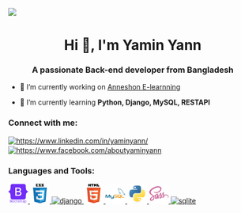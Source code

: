 ![]([https://miro.medium.com/v2/resize:fit:1100/format:webp/1*94XnIp3drgtOG5BSFIZSFg.jpeg](https://miro.medium.com/v2/resize:fit:1100/format:webp/1*94XnIp3drgtOG5BSFIZSFg.jpeg))


<h1 align="center">Hi 👋, I'm Yamin Yann</h1>
<h3 align="center">A passionate Back-end developer from Bangladesh</h3>

- 🔭 I’m currently working on [Anneshon E-learnning]([www.anneshon.com](https://github.com/yaminyann/Anneshon-eLearning))

- 🌱 I’m currently learning **Python, Django, MySQL, RESTAPI**

<h3 align="left">Connect with me:</h3>
<p align="left">
<a href="https://linkedin.com/in/https://www.linkedin.com/in/yaminyann/" target="blank"><img align="center" src="https://raw.githubusercontent.com/rahuldkjain/github-profile-readme-generator/master/src/images/icons/Social/linked-in-alt.svg" alt="https://www.linkedin.com/in/yaminyann/" height="30" width="40" /></a>
<a href="https://fb.com/https://www.facebook.com/aboutyaminyann" target="blank"><img align="center" src="https://raw.githubusercontent.com/rahuldkjain/github-profile-readme-generator/master/src/images/icons/Social/facebook.svg" alt="https://www.facebook.com/aboutyaminyann" height="30" width="40" /></a>
</p>

<h3 align="left">Languages and Tools:</h3>
<p align="left"> <a href="https://getbootstrap.com" target="_blank" rel="noreferrer"> <img src="https://raw.githubusercontent.com/devicons/devicon/master/icons/bootstrap/bootstrap-plain-wordmark.svg" alt="bootstrap" width="40" height="40"/> </a> <a href="https://www.w3schools.com/css/" target="_blank" rel="noreferrer"> <img src="https://raw.githubusercontent.com/devicons/devicon/master/icons/css3/css3-original-wordmark.svg" alt="css3" width="40" height="40"/> </a> <a href="https://www.djangoproject.com/" target="_blank" rel="noreferrer"> <img src="https://cdn.worldvectorlogo.com/logos/django.svg" alt="django" width="40" height="40"/> </a> <a href="https://www.w3.org/html/" target="_blank" rel="noreferrer"> <img src="https://raw.githubusercontent.com/devicons/devicon/master/icons/html5/html5-original-wordmark.svg" alt="html5" width="40" height="40"/> </a> <a href="https://www.mysql.com/" target="_blank" rel="noreferrer"> <img src="https://raw.githubusercontent.com/devicons/devicon/master/icons/mysql/mysql-original-wordmark.svg" alt="mysql" width="40" height="40"/> </a> <a href="https://www.python.org" target="_blank" rel="noreferrer"> <img src="https://raw.githubusercontent.com/devicons/devicon/master/icons/python/python-original.svg" alt="python" width="40" height="40"/> </a> <a href="https://sass-lang.com" target="_blank" rel="noreferrer"> <img src="https://raw.githubusercontent.com/devicons/devicon/master/icons/sass/sass-original.svg" alt="sass" width="40" height="40"/> </a> <a href="https://www.sqlite.org/" target="_blank" rel="noreferrer"> <img src="https://www.vectorlogo.zone/logos/sqlite/sqlite-icon.svg" alt="sqlite" width="40" height="40"/> </a> </p>
